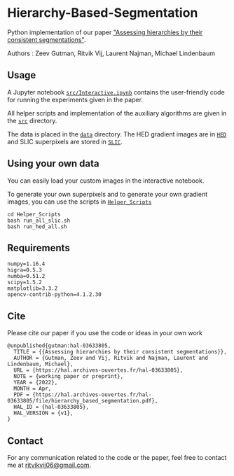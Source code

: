# Hierarchy-Based-Segmentation
Python implementation of our paper ["Assessing hierarchies by their consistent segmentations"](https://arxiv.org/abs/2204.04969).

Authors : Zeev Gutman, Ritvik Vij, Laurent Najman, Michael Lindenbaum

## Usage

A Jupyter notebook [`src/Interactive.ipynb`](https://github.com/ritvik06/Hierarchy-Based-Segmentation/blob/main/src/Interactive.ipynb) contains the user-friendly code for running the experiments given in the paper. 

All helper scripts and implementation of the auxiliary algorithms are given in the [`src`](https://github.com/ritvik06/Hierarchy-Based-Segmentation/blob/main/src/) directory.

The data is placed in the [`data`](https://github.com/ritvik06/Hierarchy-Based-Segmentation/blob/main/data/) directory. The HED gradient images are in [`HED`](https://github.com/ritvik06/Hierarchy-Based-Segmentation/blob/main/HED/) and SLIC superpixels are stored in [`SLIC`](https://github.com/ritvik06/Hierarchy-Based-Segmentation/blob/main/SLIC/).

## Using your own data
You can easily load your custom images in the interactive notebook.

To generate your own superpixels and to generate your own gradient images, you can use the scripts in [`Helper_Scripts`](https://github.com/ritvik06/Hierarchy-Based-Segmentation/blob/main/Helper_Scripts/)

```
cd Helper_Scripts
bash run_all_slic.sh
bash run_hed_all.sh
```

## Requirements
```
numpy=1.16.4
higra=0.5.3
numba=0.51.2
scipy=1.5.2
matplotlib=3.3.2
opencv-contrib-python=4.1.2.30
```

## Cite
Please cite our paper if you use the code or ideas in your own work
```
@unpublished{gutman:hal-03633805,
  TITLE = {{Assessing hierarchies by their consistent segmentations}},
  AUTHOR = {Gutman, Zeev and Vij, Ritvik and Najman, Laurent and Lindenbaum, Michael},
  URL = {https://hal.archives-ouvertes.fr/hal-03633805},
  NOTE = {working paper or preprint},
  YEAR = {2022},
  MONTH = Apr,
  PDF = {https://hal.archives-ouvertes.fr/hal-03633805/file/hierarchy_based_segmentation.pdf},
  HAL_ID = {hal-03633805},
  HAL_VERSION = {v1},
}
```

## Contact
For any communication related to the code or the paper, feel free to contact me at ritvikvij06@gmail.com.

